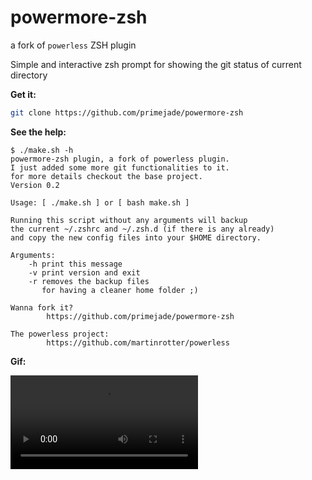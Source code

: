 # powermore-zsh
a fork of `powerless` ZSH plugin

Simple and interactive zsh prompt for showing the git
status of current directory

**Get it:**

```sh
git clone https://github.com/primejade/powermore-zsh
```

**See the help:**

```
$ ./make.sh -h
powermore-zsh plugin, a fork of powerless plugin.
I just added some more git functionalities to it.
for more details checkout the base project.
Version 0.2

Usage: [ ./make.sh ] or [ bash make.sh ]

Running this script without any arguments will backup
the current ~/.zshrc and ~/.zsh.d (if there is any already)
and copy the new config files into your $HOME directory.

Arguments:
	-h print this message
	-v print version and exit
	-r removes the backup files
	   for having a cleaner home folder ;)

Wanna fork it?
		https://github.com/primejade/powermore-zsh

The powerless project:
		https://github.com/martinrotter/powerless
```

**Gif:**

![powermore-gif](shots/powermore-zsh.mp4)

<!-- show screenshots [version 0.1] -->
<!--
**Screenshots:**

![dirty-and-staged](shots/diry-staged.png)

![dirty-and-staged](shots/diryStaged.png)

![dirty-and-staged](shots/clean-new.png)
-->
